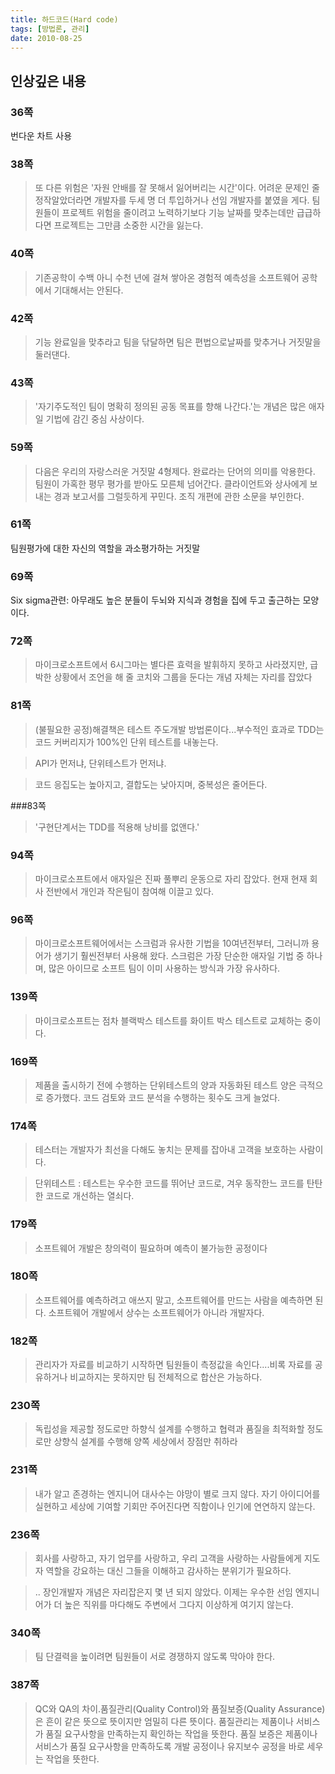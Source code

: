 ```yaml
---
title: 하드코드(Hard code)
tags: [방법론, 관리]
date: 2010-08-25
---
```


## 인상깊은 내용

### 36쪽
번다운 차트 사용

### 38쪽
> 또 다른 위험은 '자원 안배를 잘 못해서 잃어버리는 시간'이다. 어려운 문제인 줄 정작알았더라면 개발자를 두세 명 더 투입하거나 선임 개발자를 붙였을 게다. 팀원들이 프로젝트 위험을 줄이려고 노력하기보다 기능 날짜를 맞추는데만 급급하다면 프로젝트는 그만큼 소중한 시간을 잃는다.
 
### 40쪽
> 기존공학이 수백 아니 수천 년에 걸쳐 쌓아온 경험적 예측성을 소프트웨어 공학에서 기대해서는 안된다.

### 42쪽 
> 기능 완료일을 맞추라고 팀을 닦달하면 팀은 편법으로날짜를 맞추거나 거짓말을 둘러댄다.

### 43쪽 
> '자기주도적인 팀이 명확히 정의된 공동 목표를 향해 나간다.'는 개념은 많은 애자일 기법에 감긴 중심 사상이다.

### 59쪽 
> 다음은 우리의 자랑스러운 거짓말 4형제다.
> 완료라는 단어의 의미를 악용한다.
> 팀원이 가혹한 평무 평가를 받아도 모른체 넘어간다.
> 클라이언트와 상사에게 보내는 경과 보고서를 그럴듯하게 꾸민다.
> 조직 개편에 관한 소문을 부인한다.

### 61쪽
팀원평가에 대한 자신의 역할을 과소평가하는 거짓말

### 69쪽
Six sigma관련: 아무래도 높은 분들이 두뇌와 지식과 경험을 집에 두고 출근하는 모양이다.

### 72쪽 
> 마이크로소프트에서 6시그마는 별다른 효력을 발휘하지 못하고 사라졌지만, 급박한 상황에서 조언을 해 줄 코치와 그룹을 둔다는 개념 자체는 자리를 잡았다

### 81쪽
> (불필요한 공정)해결책은 테스트 주도개발 방법론이다...부수적인 효과로 TDD는 코드 커버리지가 100%인 단위 테스트를 내놓는다.

> API가 먼저냐, 단위테스트가 먼저냐.

> 코드 응집도는 높아지고, 결합도는 낮아지며, 중복성은 줄어든다.

###83쪽
> '구현단계서는 TDD를 적용해 낭비를 없앤다.'

### 94쪽
> 마이크로소프트에서 애자일은 진짜 풀뿌리 운동으로 자리 잡았다. 현재 현재 회사 전반에서 개인과 작은팀이 참여해 이끌고 있다.

### 96쪽
> 마이크로소프트웨어에서는 스크럼과 유사한 기법을 10여년전부터, 그러니까 용어가 생기기 훨씬전부터 사용해 왔다. 스크럼은 가장 단순한 애자일 기법 중 하나며, 많은 아이므로 소프트 팀이 이미 사용하는 방식과 가장 유사하다.

### 139쪽
> 마이크로소프트는 점차 블랙박스 테스트를 화이트 박스 테스트로 교체하는 중이다.

### 169쪽
> 제품을 출시하기 전에 수행하는 단위테스트의 양과 자동화된 테스트 양은 극적으로 증가했다. 코드 검토와 코드 분석을 수행하는 횟수도 크게 늘었다.

### 174쪽
> 테스터는 개발자가 최선을 다해도 놓치는 문제를 잡아내 고객을 보호하는 사람이다.

> 단위테스트 : 테스트는 우수한 코드를 뛰어난 코드로, 겨우 동작한느 코드를 탄탄한 코드로 개선하는 열쇠다.

### 179쪽
> 소프트웨어 개발은 창의력이 필요하며 예측이 불가능한 공정이다

### 180쪽
> 소프트웨어를 예측하려고 애쓰지 말고, 소프트웨어를 만드는 사람을 예측하면 된다. 소프트웨어 개발에서 상수는 소프트웨어가 아니라 개발자다.

### 182쪽
> 관리자가 자료를 비교하기 시작하면 팀원들이 측정값을 속인다....비록 자료를 공유하거나 비교하지는 못하지만 팀 전체적으로 합산은 가능하다.

### 230쪽
> 독립성을 제공할 정도로만 하향식 설계를 수행하고 협력과 품질을 최적화할 정도로만 상향식 설계를 수행해 양쪽 세상에서 장점만 취하라

### 231쪽
> 내가 알고 존경하는 엔지니어 대사수는 야망이 별로 크지 않다. 자기 아이디어를 실현하고 세상에 기여할 기회만 주어진다면 직함이나 인기에 연연하지 않는다.

### 236쪽
> 회사를 사랑하고, 자기 업무를 사랑하고, 우리 고객을 사랑하는 사람들에게 지도자 역할을 강요하는 대신 그들을 이해하고 감사하는 분위기가 필요하다.

> .. 장인개발자 개념은 자리잡은지 몇 년 되지 않았다. 이제는 우수한 선임 엔지니어가 더 높은 직위를 마다해도 주변에서 그다지 이상하게 여기지 않는다.

### 340쪽
> 팀 단결력을 높이려면 팀원들이 서로 경쟁하지 않도록 막아야 한다.

### 387쪽
> QC와 QA의 차이.품질관리(Quality Control)와 품질보증(Quality Assurance)은 흔이 같은 뜻으로 뜻이지만 엄밀히 다른 뜻이다. 품질관리는 제품이나 서비스가 품질 요구사항을 만족하는지 확인하는 작업을 뜻한다. 품질 보증은 제품이나 서비스가 품질 요구사항을 만족하도록 개발 공정이나 유지보수 공정을 바로 세우는 작업을 뜻한다.
